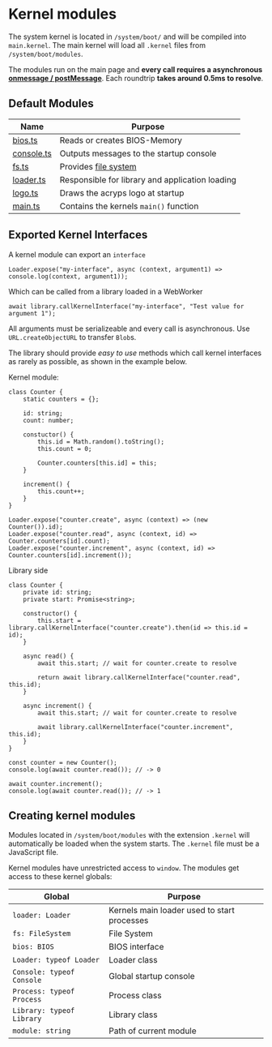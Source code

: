 # Kernel modules
The system kernel is located in `/system/boot/` and will be compiled into `main.kernel`. The main kernel will load all `.kernel` files from `/system/boot/modules`. 

The modules run on the main page and **every call requires a asynchronous [onmessage / postMessage](https://developer.mozilla.org/en-US/docs/Web/API/Worker/onmessage)**. Each roundtrip **takes around 0.5ms to resolve**.

## Default Modules
| Name                                              | Purpose                                         |
|---------------------------------------------------|-------------------------------------------------|
| [bios.ts](../../source/system/boot/bios.ts)       | Reads or creates BIOS-Memory                    |
| [console.ts](../../source/system/boot/console.ts) | Outputs messages to the startup console         |
| [fs.ts](../../source/system/boot/fs.ts)           | Provides [file system](../file-system/index.md) |
| [loader.ts](../../source/system/boot/loader.ts)   | Responsible for library and application loading |
| [logo.ts](../../source/system/boot/logo.ts)       | Draws the acryps logo at startup                |
| [main.ts](../../source/system/boot/main.ts)       | Contains the kernels `main()` function          |

## Exported Kernel Interfaces
A kernel module can export an `interface`
```
Loader.expose("my-interface", async (context, argument1) => console.log(context, argument1));
```

Which can be called from a library loaded in a WebWorker
```
await library.callKernelInterface("my-interface", "Test value for argument 1");
```

All arguments must be serializeable and every call is asynchronous.
Use `URL.createObjectURL` to transfer `Blob`s.

The library should provide *easy to use* methods which call kernel interfaces as rarely as possible, as shown in the example below.

Kernel module:
```
class Counter {
	static counters = {};

	id: string;
	count: number;

	constuctor() {
		this.id = Math.random().toString();
		this.count = 0;

		Counter.counters[this.id] = this;
	}

	increment() {
		this.count++;
	}
}

Loader.expose("counter.create", async (context) => (new Counter()).id);
Loader.expose("counter.read", async (context, id) => Counter.counters[id].count);
Loader.expose("counter.increment", async (context, id) => Counter.counters[id].increment());
```

Library side
```
class Counter {
	private id: string;
	private start: Promise<string>;

	constructor() {
		this.start = library.callKernelInterface("counter.create").then(id => this.id = id);
	}

	async read() {
		await this.start; // wait for counter.create to resolve

		return await library.callKernelInterface("counter.read", this.id);
	}

	async increment() {
		await this.start; // wait for counter.create to resolve

		await library.callKernelInterface("counter.increment", this.id);
	}
}

const counter = new Counter();
console.log(await counter.read()); // -> 0

await counter.increment();
console.log(await counter.read()); // -> 1
```

## Creating kernel modules
Modules located in `/system/boot/modules` with the extension `.kernel` will automatically be loaded when the system starts. The `.kernel` file must be a JavaScript file. 

Kernel modules have unrestricted access to `window`.
The modules get access to these kernel globals:

| Global                     | Purpose                                         |
|----------------------------|-------------------------------------------------|
| `loader: Loader`           | Kernels main loader used to start processes     |
| `fs: FileSystem`           | File System                                     |
| `bios: BIOS`               | BIOS interface                                  |
| `Loader: typeof Loader`    | Loader class                                    |
| `Console: typeof Console`  | Global startup console                          |
| `Process: typeof Process`  | Process class                                   |
| `Library: typeof Library`  | Library class                                   |
| `module: string`           | Path of current module                          |